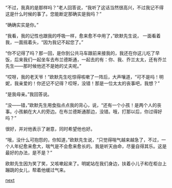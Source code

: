 
“不过，我真的是那样吗？”老人回答说，“我听了这话当然很高兴，不过我记不得这是什么时候的事了。您能断定那确实是我吗？”

“确确实实是你。”

“我看，我的记性也跟我的呼吸一样，愈来愈不中用了，”欧默先生说， 一面看着我，一面摇着头，“因为我记不起您了。”

“你不记得了吗？那一回，是你到公共马车跟前来接我的，我还在你这儿吃了早饭，后来我们一起坐车去布兰德斯通，一起去的有：你、我、乔兰太太，还有乔兰先生——那时候他还不是她的丈夫呢。”

“哎呀，我的老天爷！”欧默先生吃惊得咳嗽了一阵后，大声嚷道，“可不是吗！明妮，我亲爱的！你还记不记得？哎呀，没错！那是一位太太的丧事吧，我想？”

“是我母亲。”我回答说。

“没——错，”欧默先生用食指点点我的背心，说，“还有一个小孩！是两个人的丧事。小孩躺在大人的旁边。在布兰德斯通那边，没错。哦，打那以后，你过得好吗？”

很好，并对他表示了谢意，同时希望他也好。

“哦，没什么可抱怨的，你知道，”欧默先生说，“只觉得喘气越来越急了，不过，一个人年纪愈来愈大，喘气是不会愈来愈长的。我是听天由命，尽量自得其乐。这是最好的办法，是不是？”

欧默先生因为笑了笑，又咳嗽起来了。明妮站在我们身边，扶着小儿子和在柜台上蹦跳的女儿，帮着他缓过气来。

[next](page273)